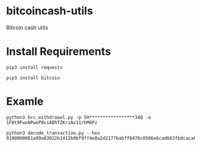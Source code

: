 # bitcoincash-utils
Bitcoin cash utils


# Install Requirements
```
pip3 install requests 

pip3 install bitcoin
```

# Examle

```
python3 bcc_withdrawal.py -p 5H*****************34Q -o 1F8t9FwxNPwePdviA8hTZKrzAx11rhM6Pz
```

```
python3 decode_transaction.py --hex 0100000001a99a83022b1412b9bf9ff4e8a2d2177babff8478c0506e6cad663fbdcaca87e2010000006a47304402203f4350a45b1ded957347f1e62620602426e4d9377cba597ef99d67137c52aa8b022030dc82748c861cf55937d17bff7df0deabf2b53343cb73a76590a240e19fec91412103651caa785718ea23c1cfec371f4e670e399253230377dc0813be004e572e8b1effffffff0190350d00000000001976a9149b0f5d3cd7b5887a9aa7a3ff6df768a89d4942e188ac00000000

```
